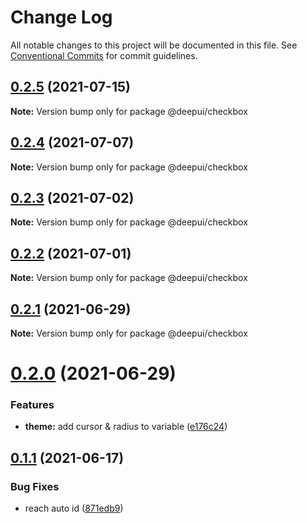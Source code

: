 # Change Log

All notable changes to this project will be documented in this file.
See [Conventional Commits](https://conventionalcommits.org) for commit guidelines.

## [0.2.5](https://github.com/deepecom/deepui/compare/@deepui/checkbox@0.2.4...@deepui/checkbox@0.2.5) (2021-07-15)

**Note:** Version bump only for package @deepui/checkbox





## [0.2.4](https://github.com/deepecom/deepui/compare/@deepui/checkbox@0.2.3...@deepui/checkbox@0.2.4) (2021-07-07)

**Note:** Version bump only for package @deepui/checkbox





## [0.2.3](https://github.com/deepecom/deepui/compare/@deepui/checkbox@0.2.2...@deepui/checkbox@0.2.3) (2021-07-02)

**Note:** Version bump only for package @deepui/checkbox





## [0.2.2](https://github.com/deepecom/deepui/compare/@deepui/checkbox@0.2.1...@deepui/checkbox@0.2.2) (2021-07-01)

**Note:** Version bump only for package @deepui/checkbox





## [0.2.1](https://github.com/deepecom/deepui/compare/@deepui/checkbox@0.2.0...@deepui/checkbox@0.2.1) (2021-06-29)

**Note:** Version bump only for package @deepui/checkbox





# [0.2.0](https://github.com/deepecom/deepui/compare/@deepui/checkbox@0.1.1...@deepui/checkbox@0.2.0) (2021-06-29)


### Features

* **theme:** add cursor & radius to variable ([e176c24](https://github.com/deepecom/deepui/commit/e176c24def39299f62b6352183c174d1f3a1bc69))





## [0.1.1](https://github.com/deepecom/deepui/compare/@deepui/checkbox@0.1.0...@deepui/checkbox@0.1.1) (2021-06-17)


### Bug Fixes

* reach auto id ([871edb9](https://github.com/deepecom/deepui/commit/871edb9a24da108a0827cb8521ce577b5c4d470a))
